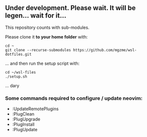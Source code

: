 ## Under development. Please wait. It will be legen... wait for it...

This repository counts with sub-modules.

Please clone it **to your home folder** with:

```
cd ~
git clone --recurse-submodules https://github.com/mgzme/wsl-dotfiles.git
```

... and then run the setup script with:
```
cd ~/wsl-files
./setup.sh
```

... dary

### Some commands required to configure / update neovim:
* :UpdateRemotePlugins
* :PlugClean
* :PlugUpgrade
* :PlugInstall
* :PlugUpdate
